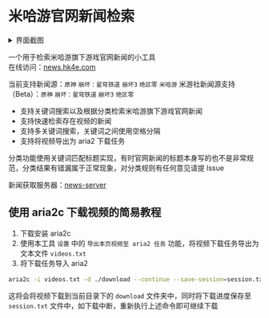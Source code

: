 # 米哈游官网新闻检索

<details>
<summary>界面截图</summary>
<img src="docs/preview.png" alt="preview" />
</details>

一个用于检索米哈游旗下游戏官网新闻的小工具  
在线访问：[news.hk4e.com](https://news.hk4e.com/)

当前支持新闻源：`原神` `崩坏：星穹铁道` `崩坏3` `绝区零` `米哈游` 
米游社新闻源支持（Beta）：`原神` `崩坏：星穹铁道` `崩坏3` `绝区零`

- 支持关键词搜索以及根据分类检索米哈游旗下游戏官网新闻
- 支持快速检索存在视频的新闻
- 支持多关键词搜索，关键词之间使用空格分隔
- 支持将视频导出为 aria2 下载任务

分类功能使用关键词匹配标题实现，有时官网新闻的标题本身写的也不是非常规范，分类结果有错漏属于正常现象，对分类规则有任何意见请提 Issue

新闻获取服务器：[news-server](https://github.com/orilights/news-server)

## 使用 aria2c 下载视频的简易教程

1. 下载安装 aria2c
2. 使用本工具 `设置` 中的 `导出本页视频至 aria2 任务` 功能，将视频下载任务导出为文本文件 `videos.txt`
3. 将下载任务导入 aria2

```bash
aria2c -i videos.txt -d ./download --continue --save-session=session.txt
```

这将会将视频下载到当前目录下的 `download` 文件夹中，同时将下载进度保存至 `session.txt` 文件中，如下载中断，重新执行上述命令即可继续下载
